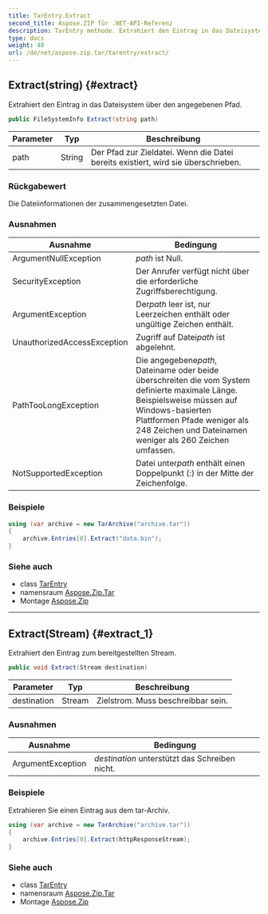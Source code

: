 ```yaml
---
title: TarEntry.Extract
second_title: Aspose.ZIP für .NET-API-Referenz
description: TarEntry methode. Extrahiert den Eintrag in das Dateisystem über den angegebenen Pfad.
type: docs
weight: 40
url: /de/net/aspose.zip.tar/tarentry/extract/
---
```

## Extract(string) {#extract}

Extrahiert den Eintrag in das Dateisystem über den angegebenen Pfad.

```csharp
public FileSystemInfo Extract(string path)
```

| Parameter | Typ | Beschreibung |
| --- | --- | --- |
| path | String | Der Pfad zur Zieldatei. Wenn die Datei bereits existiert, wird sie überschrieben. |

### Rückgabewert

Die Dateiinformationen der zusammengesetzten Datei.

### Ausnahmen

| Ausnahme | Bedingung |
| --- | --- |
| ArgumentNullException | *path* ist Null. |
| SecurityException | Der Anrufer verfügt nicht über die erforderliche Zugriffsberechtigung. |
| ArgumentException | Der*path* leer ist, nur Leerzeichen enthält oder ungültige Zeichen enthält. |
| UnauthorizedAccessException | Zugriff auf Datei*path* ist abgelehnt. |
| PathTooLongException | Die angegebene*path*, Dateiname oder beide überschreiten die vom System definierte maximale Länge. Beispielsweise müssen auf Windows-basierten Plattformen Pfade weniger als 248 Zeichen und Dateinamen weniger als 260 Zeichen umfassen. |
| NotSupportedException | Datei unter*path* enthält einen Doppelpunkt (:) in der Mitte der Zeichenfolge. |

### Beispiele

```csharp
using (var archive = new TarArchive("archive.tar"))
{
    archive.Entries[0].Extract("data.bin");
}
```

### Siehe auch

* class [TarEntry](../)
* namensraum [Aspose.Zip.Tar](../../tarentry/)
* Montage [Aspose.Zip](../../../)

---

## Extract(Stream) {#extract_1}

Extrahiert den Eintrag zum bereitgestellten Stream.

```csharp
public void Extract(Stream destination)
```

| Parameter | Typ | Beschreibung |
| --- | --- | --- |
| destination | Stream | Zielstrom. Muss beschreibbar sein. |

### Ausnahmen

| Ausnahme | Bedingung |
| --- | --- |
| ArgumentException | *destination* unterstützt das Schreiben nicht. |

### Beispiele

Extrahieren Sie einen Eintrag aus dem tar-Archiv.

```csharp
using (var archive = new TarArchive("archive.tar"))
{
    archive.Entries[0].Extract(httpResponseStream);
}
```

### Siehe auch

* class [TarEntry](../)
* namensraum [Aspose.Zip.Tar](../../tarentry/)
* Montage [Aspose.Zip](../../../)


